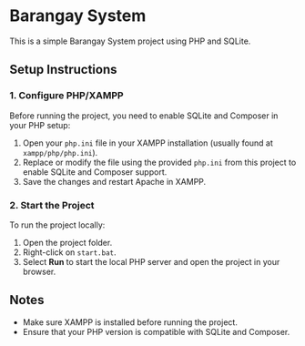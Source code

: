 # Barangay System

This is a simple Barangay System project using PHP and SQLite.

## Setup Instructions

### 1. Configure PHP/XAMPP

Before running the project, you need to enable SQLite and Composer in your PHP setup:

1. Open your `php.ini` file in your XAMPP installation (usually found at `xampp/php/php.ini`).
2. Replace or modify the file using the provided `php.ini` from this project to enable SQLite and Composer support.
3. Save the changes and restart Apache in XAMPP.

### 2. Start the Project

To run the project locally:

1. Open the project folder.
2. Right-click on `start.bat`.
3. Select **Run** to start the local PHP server and open the project in your browser.

## Notes

- Make sure XAMPP is installed before running the project.
- Ensure that your PHP version is compatible with SQLite and Composer.